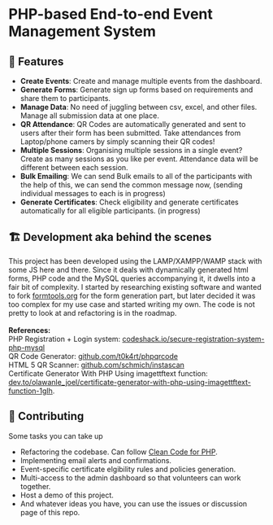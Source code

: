 # PHP-based End-to-end Event Management System

## 🚀 Features

* **Create Events**: Create and manage multiple events from the dashboard. 
* **Generate Forms**: Generate sign up forms based on requirements and share them to participants.
* **Manage Data**: No need of juggling between csv, excel, and other files. Manage all submission data at one place.
* **QR Attendance**: QR Codes are automatically generated and sent to users after their form has been submitted. Take attendances from Laptop/phone camers by simply scanning their QR codes!
* **Multiple Sessions**: Organising multiple sessions in a single event? Create as many sessions as you like per event. Attendance data will be different between each session.
* **Bulk Emailing**: We can send Bulk emails to all of the participants with the help of this, we can send the common message now, (sending individual messages to each is in progress)
* **Generate Certificates**: Check eligibility and generate certificates automatically for all eligible participants. (in progress)

## 🏗️ Development aka behind the scenes
This project has been developed using the LAMP/XAMPP/WAMP stack with some JS here and there. Since it deals with dynamically generated html forms, PHP code and the MySQL queries accompanying it, it dwells into a fair bit of complexity. I started by researching existing software and wanted to fork [formtools.org](https://formtools.org/) for the form generation part, but later decided it was too complex for my use case and started writing my own. The code is not pretty to look at and refactoring is in the roadmap.<br><br>
**References:**<br>
PHP Registration + Login system: [codeshack.io/secure-registration-system-php-mysql](https://codeshack.io/secure-registration-system-php-mysql/)<br>
QR Code Generator: [github.com/t0k4rt/phpqrcode](https://github.com/t0k4rt/phpqrcode)<br>
HTML 5 QR Scanner: [github.com/schmich/instascan](https://github.com/schmich/instascan)<br>
Certificate Generator With PHP Using imagettftext function: [dev.to/olawanle_joel/certificate-generator-with-php-using-imagettftext-function-1glh](https://dev.to/olawanle_joel/certificate-generator-with-php-using-imagettftext-function-1glh).

## 🤝 Contributing
Some tasks you can take up
* Refactoring the codebase. Can follow [Clean Code for PHP](https://github.com/piotrplenik/clean-code-php).
* Implementing email alerts and confirmations.
* Event-specific certificate elgibility rules and policies generation.
* Multi-access to the admin dashboard so that volunteers can work together.
* Host a demo of this project.
* And whatever ideas you have, you can use the issues or discussion page of this repo.
